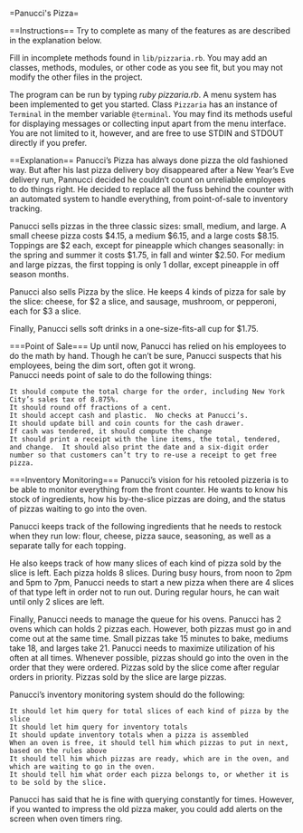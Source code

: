 =Panucci's Pizza=

==Instructions==
Try to complete as many of the features as are described in the explanation below.

Fill in incomplete methods found in `lib/pizzaria.rb`.  You may add an classes, methods, modules, or other code as you see fit, but you may not modify the other files in the project.

The program can be run by typing *ruby pizzaria.rb*.  A menu system has been implemented to get you started.  Class `Pizzaria` has an instance of `Terminal` in the member variable `@terminal`. 
You may find its methods useful for displaying messages or collecting input apart from the menu interface.  You are not limited to it, however, and are free to use STDIN and STDOUT directly if you prefer.

==Explanation==
Panucci’s Pizza has always done pizza the old fashioned way.  But after his last pizza delivery boy disappeared after a New Year’s Eve delivery run, Pannucci decided he couldn’t count on unreliable employees to do things right.  He decided to replace all the fuss behind the counter with an automated system to handle everything, from point-of-sale to inventory tracking.  

Panucci sells pizzas in the three classic sizes: small, medium, and large.  A small cheese pizza costs $4.15, a medium $6.15, and a large costs $8.15.  Toppings are $2 each, except for pineapple which changes seasonally: in the spring and summer it costs $1.75, in fall and winter $2.50.  For medium and large pizzas, the first topping is only 1 dollar, except pineapple in off season months.  

Panucci also sells Pizza by the slice.  He keeps 4 kinds of pizza for sale by the slice: cheese, for $2 a slice, and sausage, mushroom, or pepperoni, each for $3 a slice.  

Finally, Panucci sells soft drinks in a one-size-fits-all cup for $1.75.  

===Point of Sale===
Up until now, Panucci has relied on his employees to do the math by hand.  Though he can’t be sure, Panucci suspects that his employees, being the dim sort, often got it wrong.  
Panucci needs point of sale to do the following things:

    It should compute the total charge for the order, including New York City’s sales tax of 8.875%.
    It should round off fractions of a cent.
    It should accept cash and plastic.  No checks at Panucci’s.
    It should update bill and coin counts for the cash drawer.
    If cash was tendered, it should compute the change
    It should print a receipt with the line items, the total, tendered, and change.  It should also print the date and a six-digit order number so that customers can’t try to re-use a receipt to get free pizza.



===Inventory Monitoring===
Panucci’s vision for his retooled pizzeria is to be able to monitor everything from the front counter.  He wants to know his stock of ingredients, how his by-the-slice pizzas are doing, and the status of pizzas waiting to go into the oven.

Panucci keeps track of the following ingredients that he needs to restock when they run low: flour, cheese, pizza sauce, seasoning, as well as a separate tally for each topping.  

He also keeps track of how many slices of each kind of pizza sold by the slice is left.  Each pizza holds 8 slices.  During busy hours, from noon to 2pm and 5pm to 7pm, Panucci needs to start a new pizza when there are 4 slices of that type left in order not to run out.  During regular hours, he can wait until only 2 slices are left.  

Finally, Panucci needs to manage the queue for his ovens.  Panucci has 2 ovens which can holds 2 pizzas each.  However, both pizzas must go in and come out at the same time.  Small pizzas take 15 minutes to bake, mediums take 18, and larges take 21.  Panucci needs to maximize utilization of his often at all times.  Whenever possible, pizzas should go into the oven in the order that they were ordered.  Pizzas sold by the slice come after regular orders in priority.  Pizzas sold by the slice are large pizzas.

Panucci’s inventory monitoring system should do the following:

    It should let him query for total slices of each kind of pizza by the slice
    It should let him query for inventory totals
    It should update inventory totals when a pizza is assembled
    When an oven is free, it should tell him which pizzas to put in next, based on the rules above
    It should tell him which pizzas are ready, which are in the oven, and which are waiting to go in the oven.  
    It should tell him what order each pizza belongs to, or whether it is to be sold by the slice.


Panucci has said that he is fine with querying constantly for times.  However, if you wanted to impress the old pizza maker, you could add alerts on the screen when oven timers ring. 

